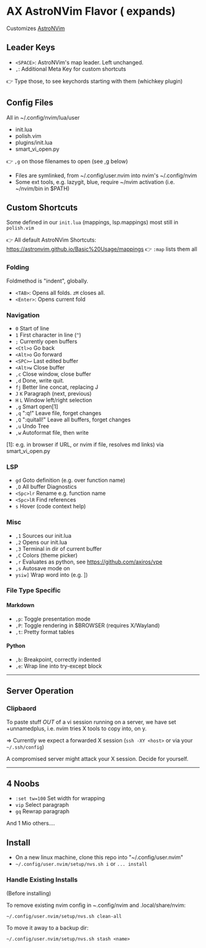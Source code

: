 # AX AstroNVim Flavor (<TAB> expands)

Customizes [AstroNVim](https://github.com/AstroNvim/AstroNvim)


## Leader Keys

- `<SPACE>`: AstroNVim's map leader. Left unchanged.
- `,`: Additional Meta Key for custom shortcuts

👉 Type those, to see keychords starting with them (whichkey plugin)

## Config Files

All in ~/.config/nvim/lua/user

- init.lua
- polish.vim
- plugins/init.lua
- smart_vi_open.py

👉 `,g` on those filenames to open (see ,g below)

- Files are symlinked, from ~/.config/user.nvim into nvim's ~/.config/nvim
- Some ext tools, e.g. lazygit, blue, require ~/nvim activation (i.e. ~/nvim/bin in $PATH)

## Custom Shortcuts

Some defined in our `init.lua` (mappings, lsp.mappings) most still in `polish.vim`

👉 All default AstroNVim Shortcuts: https://astronvim.github.io/Basic%20Usage/mappings
👉 `:map` lists them all



### Folding

Foldmethod is "indent", globally.

- `<TAB>`: Opens all folds. `zM` closes all.
- `<Enter>`: Opens current fold
 
### Navigation

- `0`       Start of line
- `1`       First character in line (`^`)
- `;`       Currently open buffers
- `<Ctl>o`  Go back 
- `<Alt>o`  Go forward
- `<SPC>↩️`  Last edited buffer
- `<Alt>w`  Close buffer
- `,c`      Close window, close buffer
- `,d`      Done, write quit.
- `fj`      Better line concat, replacing J
- `J` `K`   Paragraph (next, previous)
- `H` `L`   Window left/right selection
- `,g`      Smart open[1]
- `,q`      ":q!" Leave file, forget changes
- `,Q`      ":quitall!" Leave all buffers, forget changes
- `,u`      Undo Tree
- `,w`      Autoformat file, then write

[1]: e.g. in browser if URL, or nvim if file, resolves md links) via smart_vi_open.py

### LSP

- `gd`      Goto definition (e.g. over function name)
- `,D`      All buffer Diagnostics
- `<Spc>lr` Rename e.g. function name
- `<Spc>lR` Find references
- `s`       Hover (code context help)

### Misc

- `,1`      Sources our init.lua
- `,2`      Opens our init.lua
- `,3`      Terminal in dir of current buffer
- `,C`      Colors (theme picker)
- `,r`      Evaluates as python, see https://github.com/axiros/vpe
- `,s`      Autosave mode on
- `ysiw]`   Wrap word into (e.g. ])

### File Type Specific

#### Markdown

- `,p`: Toggle presentation mode
- `,P`: Toggle rendering in $BROWSER (requires X/Wayland)
- `,t`: Pretty format tables

#### Python

- `,b`: Breakpoint, correctly indented
- `,e`: Wrap line into try-except block 


---

## Server Operation

### Clipbaord

To paste stuff *OUT* of a vi session running on a server, we have set +unnamedplus, i.e.
nvim tries X tools to copy into, on y.

=> Currently we expect a forwarded X session (`ssh -XY <host>` or via your
`~/.ssh/config`)

A compromised server might attack your X session. Decide for yourself.

---

## 4 Noobs

- `:set tw=100`  Set width for wrapping
- `vip` Select paragraph
- `gq`  Rewrap paragraph

And 1 Mio others....

## Install

- On a new linux machine, clone this repo into "~/.config/user.nvim"
- `~/.config/user.nvim/setup/nvs.sh i` or `... install`

### Handle Existing Installs

(Before installing)

To remove existing nvim config in ~.config/nvim and .local/share/nvim:

`~/.config/user.nvim/setup/nvs.sh clean-all` 

To move it away to a backup dir:

`~/.config/user.nvim/setup/nvs.sh stash <name>`
